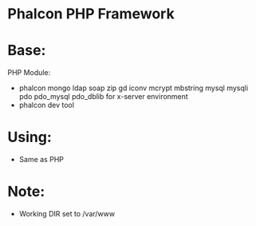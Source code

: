 # Phalcon PHP Framework

# Base:
PHP Module:
- phalcon mongo ldap soap zip gd iconv mcrypt mbstring mysql mysqli pdo pdo_mysql pdo_dblib for x-server environment
- phalcon dev tool

# Using:
- Same as PHP

# Note:
- Working DIR set to /var/www 
